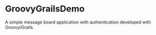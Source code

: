 GroovyGrailsDemo
================
A simple message board application with authentication developed with Groovy/Grails.
